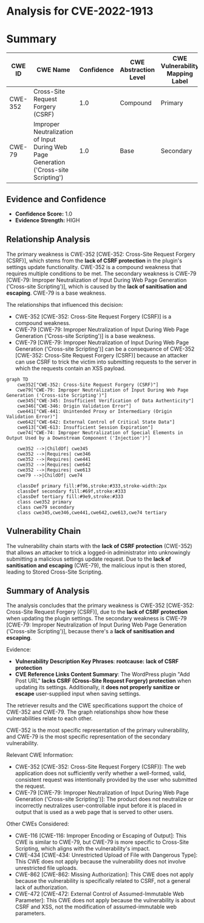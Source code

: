 # Analysis for CVE-2022-1913

# Summary
| CWE ID | CWE Name | Confidence | CWE Abstraction Level | CWE Vulnerability Mapping Label | CWE-Vulnerability Mapping Notes |
|---|---|---|---|---|---|
| CWE-352 | Cross-Site Request Forgery (CSRF) | 1.0 | Compound | Primary | Allowed |
| CWE-79 | Improper Neutralization of Input During Web Page Generation ('Cross-site Scripting') | 1.0 | Base | Secondary | Allowed |

## Evidence and Confidence

*   **Confidence Score:** 1.0
*   **Evidence Strength:** HIGH

## Relationship Analysis
The primary weakness is CWE-352 [CWE-352: Cross-Site Request Forgery (CSRF)], which stems from the **lack of CSRF protection** in the plugin's settings update functionality. CWE-352 is a compound weakness that requires multiple conditions to be met. The secondary weakness is CWE-79 [CWE-79: Improper Neutralization of Input During Web Page Generation ('Cross-site Scripting')], which is caused by the **lack of sanitisation and escaping**. CWE-79 is a base weakness.

The relationships that influenced this decision:
  - CWE-352 [CWE-352: Cross-Site Request Forgery (CSRF)] is a compound weakness.
  - CWE-79 [CWE-79: Improper Neutralization of Input During Web Page Generation ('Cross-site Scripting')] is a base weakness.
  - CWE-79 [CWE-79: Improper Neutralization of Input During Web Page Generation ('Cross-site Scripting')] can be a consequence of CWE-352 [CWE-352: Cross-Site Request Forgery (CSRF)] because an attacker can use CSRF to trick the victim into submitting requests to the server in which the requests contain an XSS payload.

```mermaid
graph TD
    cwe352["CWE-352: Cross-Site Request Forgery (CSRF)"]
    cwe79["CWE-79: Improper Neutralization of Input During Web Page Generation ('Cross-site Scripting')"]
    cwe345["CWE-345: Insufficient Verification of Data Authenticity"]
    cwe346["CWE-346: Origin Validation Error"]
    cwe441["CWE-441: Unintended Proxy or Intermediary (Origin Validation Error)"]
    cwe642["CWE-642: External Control of Critical State Data"]
    cwe613["CWE-613: Insufficient Session Expiration"]
    cwe74["CWE-74: Improper Neutralization of Special Elements in Output Used by a Downstream Component ('Injection')"]
    
    cwe352 -->|ChildOf| cwe345
    cwe352 -->|Requires| cwe346
    cwe352 -->|Requires| cwe441
    cwe352 -->|Requires| cwe642
    cwe352 -->|Requires| cwe613
    cwe79 -->|ChildOf| cwe74
    
    classDef primary fill:#f96,stroke:#333,stroke-width:2px
    classDef secondary fill:#69f,stroke:#333
    classDef tertiary fill:#9e9,stroke:#333
    class cwe352 primary
    class cwe79 secondary
    class cwe345,cwe346,cwe441,cwe642,cwe613,cwe74 tertiary
```

## Vulnerability Chain
The vulnerability chain starts with the **lack of CSRF protection** (CWE-352) that allows an attacker to trick a logged-in administrator into unknowingly submitting a malicious settings update request. Due to the **lack of sanitisation and escaping** (CWE-79), the malicious input is then stored, leading to Stored Cross-Site Scripting.

## Summary of Analysis
The analysis concludes that the primary weakness is CWE-352 [CWE-352: Cross-Site Request Forgery (CSRF)], due to the **lack of CSRF protection** when updating the plugin settings. The secondary weakness is CWE-79 [CWE-79: Improper Neutralization of Input During Web Page Generation ('Cross-site Scripting')], because there's a **lack of sanitisation and escaping**.

Evidence:
- **Vulnerability Description Key Phrases**: **rootcause:** **lack of CSRF protection**
- **CVE Reference Links Content Summary**: The WordPress plugin "Add Post URL" **lacks CSRF (Cross-Site Request Forgery) protection** when updating its settings. Additionally, it **does not properly sanitize or escape** user-supplied input when saving settings.

The retriever results and the CWE specifications support the choice of CWE-352 and CWE-79. The graph relationships show how these vulnerabilities relate to each other.

CWE-352 is the most specific representation of the primary vulnerability, and CWE-79 is the most specific representation of the secondary vulnerability.

Relevant CWE Information:
- CWE-352 [CWE-352: Cross-Site Request Forgery (CSRF)]: The web application does not sufficiently verify whether a well-formed, valid, consistent request was intentionally provided by the user who submitted the request.
- CWE-79 [CWE-79: Improper Neutralization of Input During Web Page Generation ('Cross-site Scripting')]: The product does not neutralize or incorrectly neutralizes user-controllable input before it is placed in output that is used as a web page that is served to other users.

Other CWEs Considered:
- CWE-116 [CWE-116: Improper Encoding or Escaping of Output]: This CWE is similar to CWE-79, but CWE-79 is more specific to Cross-Site Scripting, which aligns with the vulnerability's impact.
- CWE-434 [CWE-434: Unrestricted Upload of File with Dangerous Type]: This CWE does not apply because the vulnerability does not involve unrestricted file uploads.
- CWE-862 [CWE-862: Missing Authorization]: This CWE does not apply because the vulnerability is specifically related to CSRF, not a general lack of authorization.
- CWE-472 [CWE-472: External Control of Assumed-Immutable Web Parameter]: This CWE does not apply because the vulnerability is about CSRF and XSS, not the modification of assumed-immutable web parameters.